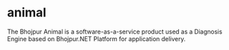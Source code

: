 # animal
The Bhojpur Animal is a software-as-a-service product used as a Diagnosis Engine based on Bhojpur.NET Platform for application delivery.
